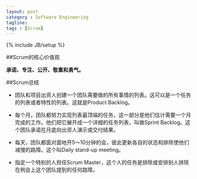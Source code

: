 ```yaml
---
layout: post
category : Software Engineering
tagline:
tags : [Scrum]
---
```

{% include JB/setup %}

##Scrum的核心价值观

**承诺、专注、公开、敬重和勇气。**

##Scrum总结

* 团队和项目出资人创建一个团队需要做的所有事情的列表。这可以是一个任务的列表或者特性的列表。这就是Product Backlog。

* 每个月，团队都努力实现列表最顶端的任务，这一部分是他们估计需要一个月完成的工作。他们把它展开成一个详细的任务列表，叫做Sprint Backlog。这个团队承诺在月底向出资人演示或交付结果。

* 每天，团队都面对面地开5～10分钟的会，彼此更新各自的状态和排除使他们减慢的路障。这个叫Daily stand-up meeting。

* 指定一个特别的人担任Scrum Master，这个人的任务是排除或安排别人排除在例会上这个团队提到的任何路障。

